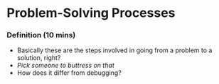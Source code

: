 # Problem-Solving Processes

### Definition (10 mins)

* Basically these are the steps involved in going from a problem to a solution, right?
* *Pick someone to buttress on that*
* How does it differ from debugging?